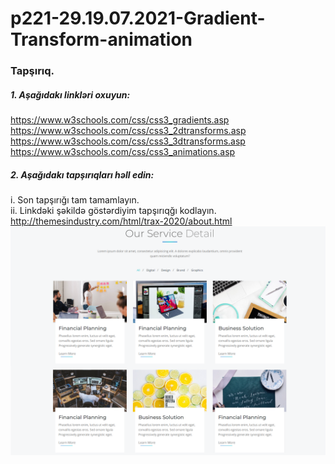 # p221-29.19.07.2021-Gradient-Transform-animation



### Tapşırıq.


##### 1. Aşağıdakı linkləri oxuyun:
https://www.w3schools.com/css/css3_gradients.asp<br />
https://www.w3schools.com/css/css3_2dtransforms.asp<br />
https://www.w3schools.com/css/css3_3dtransforms.asp<br />
https://www.w3schools.com/css/css3_animations.asp<br />



##### 2. Aşağıdakı tapşırıqları həll edin:
i. Son tapşırığı tam tamamlayın.<br />
ii. Linkdəki şəkildə göstərdiyim tapşırıqğı kodlayın. http://themesindustry.com/html/trax-2020/about.html
![task image](https://github.com/Shohrat-Code/p221-28.15.07.2021-Flex-Media-query/blob/4b8ca38de54d940780596a4a08cb2d0e8c900915/1.PNG)<br />
